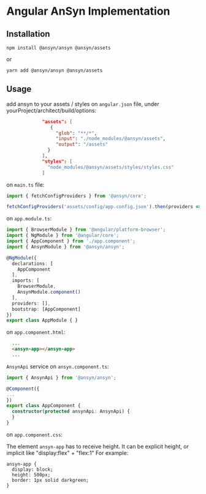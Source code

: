 # Angular AnSyn Implementation

## Installation

```shell
npm install @ansyn/ansyn @ansyn/assets
```
or
```shell
yarn add @ansyn/ansyn @ansyn/assets
```

## Usage
add ansyn to your assets / styles on `angular.json` file,  under yourProject/architect/build/options:

```json
             "assets": [
                {
                  "glob": "**/*",
                  "input": "./node_modules/@ansyn/assets",
                  "output": "/assets"
               }
             ],
             "styles": [
               "node_modules/@ansyn/assets/styles/styles.css"
             ]
```

on `main.ts` file:

```typescript
import { fetchConfigProviders } from '@ansyn/core';

fetchConfigProviders('assets/config/app.config.json').then(providers =>  platformBrowserDynamic(providers).bootstrapModule(AppModule).catch(err => console.log(err)));
```

on `app.module.ts`:
```typescript
import { BrowserModule } from '@angular/platform-browser';
import { NgModule } from '@angular/core';
import { AppComponent } from './app.component';
import { AnsynModule } from '@ansyn/ansyn';

@NgModule({
  declarations: [
    AppComponent
  ],
  imports: [
    BrowserModule,
    AnsynModule.component()
  ],
  providers: [],
  bootstrap: [AppComponent]
})
export class AppModule { }
```

on `app.component.html`:

```html
  ...
  <ansyn-app></ansyn-app>
  ...
```
`AnsynApi` service on `ansyn.component.ts`:
```typescript
import { AnsynApi } from '@ansyn/ansyn';

@Component({
...
})
export class AppComponent {
  constructor(protected ansynApi: AnsynApi) {
  }
}
```

on `app.component.css`:

The element `ansyn-app` has to receive height. It can be explicit height, or implicit like "display:flex" + "flex:1"
For example:

```
ansyn-app {
  display: block;
  height: 500px;
  border: 1px solid darkgreen;
}
```

